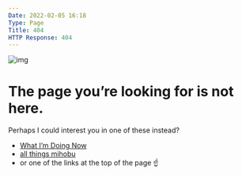 ```yaml
---
Date: 2022-02-05 16:18
Type: Page
Title: 404
HTTP Response: 404
---
```


![img](https://cdn.cache.lol/type/fluentui-emoji-main/assets/Thinking%20face/3D/thinking_face_3d.png)

# The page you’re looking for is not here.

Perhaps I could interest you in one of these instead?
- [What I’m Doing Now](https://mihobu.monkeywalk.com/now)
- [all things mihobu](https://mihohbu.monkeywalk.com)
- or one of the links at the top of the page ☝️
